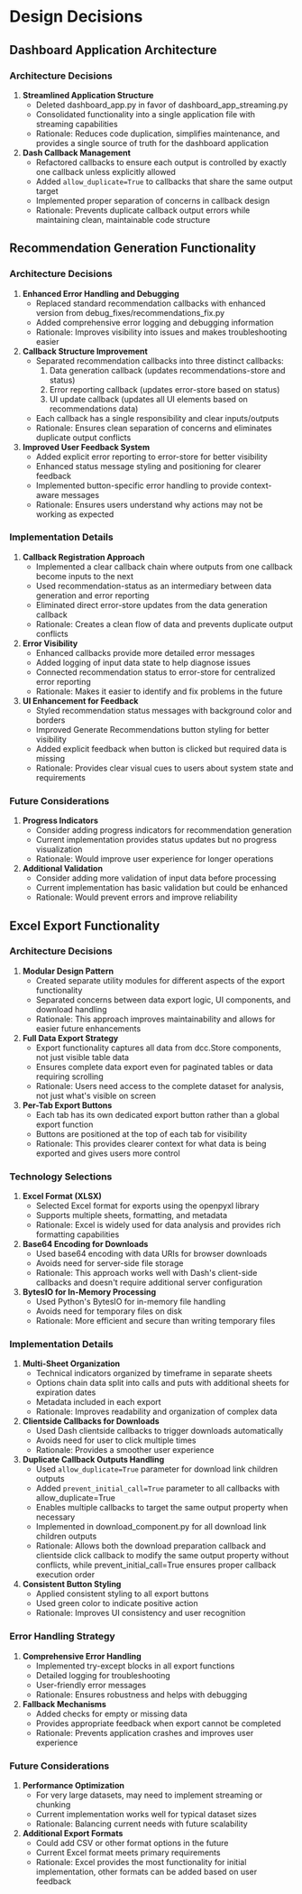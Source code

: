 # Design Decisions
## Dashboard Application Architecture
### Architecture Decisions
1. **Streamlined Application Structure**
   - Deleted dashboard_app.py in favor of dashboard_app_streaming.py
   - Consolidated functionality into a single application file with streaming capabilities
   - Rationale: Reduces code duplication, simplifies maintenance, and provides a single source of truth for the dashboard application
2. **Dash Callback Management**
   - Refactored callbacks to ensure each output is controlled by exactly one callback unless explicitly allowed
   - Added `allow_duplicate=True` to callbacks that share the same output target
   - Implemented proper separation of concerns in callback design
   - Rationale: Prevents duplicate callback output errors while maintaining clean, maintainable code structure

## Recommendation Generation Functionality
### Architecture Decisions
1. **Enhanced Error Handling and Debugging**
   - Replaced standard recommendation callbacks with enhanced version from debug_fixes/recommendations_fix.py
   - Added comprehensive error logging and debugging information
   - Rationale: Improves visibility into issues and makes troubleshooting easier
2. **Callback Structure Improvement**
   - Separated recommendation callbacks into three distinct callbacks:
     1. Data generation callback (updates recommendations-store and status)
     2. Error reporting callback (updates error-store based on status)
     3. UI update callback (updates all UI elements based on recommendations data)
   - Each callback has a single responsibility and clear inputs/outputs
   - Rationale: Ensures clean separation of concerns and eliminates duplicate output conflicts
3. **Improved User Feedback System**
   - Added explicit error reporting to error-store for better visibility
   - Enhanced status message styling and positioning for clearer feedback
   - Implemented button-specific error handling to provide context-aware messages
   - Rationale: Ensures users understand why actions may not be working as expected
### Implementation Details
1. **Callback Registration Approach**
   - Implemented a clear callback chain where outputs from one callback become inputs to the next
   - Used recommendation-status as an intermediary between data generation and error reporting
   - Eliminated direct error-store updates from the data generation callback
   - Rationale: Creates a clean flow of data and prevents duplicate output conflicts
2. **Error Visibility**
   - Enhanced callbacks provide more detailed error messages
   - Added logging of input data state to help diagnose issues
   - Connected recommendation status to error-store for centralized error reporting
   - Rationale: Makes it easier to identify and fix problems in the future
3. **UI Enhancement for Feedback**
   - Styled recommendation status messages with background color and borders
   - Improved Generate Recommendations button styling for better visibility
   - Added explicit feedback when button is clicked but required data is missing
   - Rationale: Provides clear visual cues to users about system state and requirements
### Future Considerations
1. **Progress Indicators**
   - Consider adding progress indicators for recommendation generation
   - Current implementation provides status updates but no progress visualization
   - Rationale: Would improve user experience for longer operations
2. **Additional Validation**
   - Consider adding more validation of input data before processing
   - Current implementation has basic validation but could be enhanced
   - Rationale: Would prevent errors and improve reliability

## Excel Export Functionality
### Architecture Decisions
1. **Modular Design Pattern**
   - Created separate utility modules for different aspects of the export functionality
   - Separated concerns between data export logic, UI components, and download handling
   - Rationale: This approach improves maintainability and allows for easier future enhancements
2. **Full Data Export Strategy**
   - Export functionality captures all data from dcc.Store components, not just visible table data
   - Ensures complete data export even for paginated tables or data requiring scrolling
   - Rationale: Users need access to the complete dataset for analysis, not just what's visible on screen
3. **Per-Tab Export Buttons**
   - Each tab has its own dedicated export button rather than a global export function
   - Buttons are positioned at the top of each tab for visibility
   - Rationale: This provides clearer context for what data is being exported and gives users more control
### Technology Selections
1. **Excel Format (XLSX)**
   - Selected Excel format for exports using the openpyxl library
   - Supports multiple sheets, formatting, and metadata
   - Rationale: Excel is widely used for data analysis and provides rich formatting capabilities
2. **Base64 Encoding for Downloads**
   - Used base64 encoding with data URIs for browser downloads
   - Avoids need for server-side file storage
   - Rationale: This approach works well with Dash's client-side callbacks and doesn't require additional server configuration
3. **BytesIO for In-Memory Processing**
   - Used Python's BytesIO for in-memory file handling
   - Avoids need for temporary files on disk
   - Rationale: More efficient and secure than writing temporary files
### Implementation Details
1. **Multi-Sheet Organization**
   - Technical indicators organized by timeframe in separate sheets
   - Options chain data split into calls and puts with additional sheets for expiration dates
   - Metadata included in each export
   - Rationale: Improves readability and organization of complex data
2. **Clientside Callbacks for Downloads**
   - Used Dash clientside callbacks to trigger downloads automatically
   - Avoids need for user to click multiple times
   - Rationale: Provides a smoother user experience
3. **Duplicate Callback Outputs Handling**
   - Used `allow_duplicate=True` parameter for download link children outputs
   - Added `prevent_initial_call=True` parameter to all callbacks with allow_duplicate=True
   - Enables multiple callbacks to target the same output property when necessary
   - Implemented in download_component.py for all download link children outputs
   - Rationale: Allows both the download preparation callback and clientside click callback to modify the same output property without conflicts, while prevent_initial_call=True ensures proper callback execution order
4. **Consistent Button Styling**
   - Applied consistent styling to all export buttons
   - Used green color to indicate positive action
   - Rationale: Improves UI consistency and user recognition
### Error Handling Strategy
1. **Comprehensive Error Handling**
   - Implemented try-except blocks in all export functions
   - Detailed logging for troubleshooting
   - User-friendly error messages
   - Rationale: Ensures robustness and helps with debugging
2. **Fallback Mechanisms**
   - Added checks for empty or missing data
   - Provides appropriate feedback when export cannot be completed
   - Rationale: Prevents application crashes and improves user experience
### Future Considerations
1. **Performance Optimization**
   - For very large datasets, may need to implement streaming or chunking
   - Current implementation works well for typical dataset sizes
   - Rationale: Balancing current needs with future scalability
2. **Additional Export Formats**
   - Could add CSV or other format options in the future
   - Current Excel format meets primary requirements
   - Rationale: Excel provides the most functionality for initial implementation, other formats can be added based on user feedback

